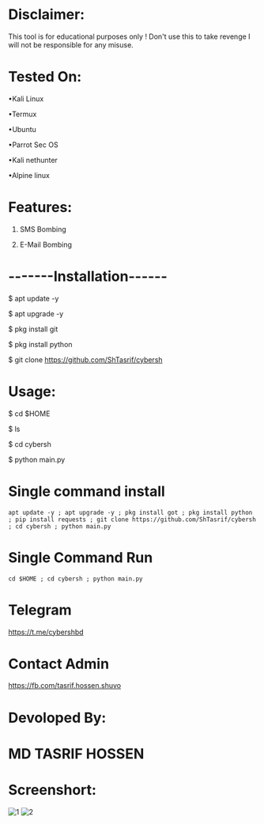 # Disclaimer:
This tool is for educational purposes only ! Don't use this to take revenge I will not be responsible for any misuse.

# Tested On:
•Kali Linux

•Termux

•Ubuntu

•Parrot Sec OS

•Kali nethunter

•Alpine linux

# Features:
1. SMS Bombing

2. E-Mail Bombing
# -------Installation------
$ apt update -y

$ apt upgrade -y

$ pkg install git

$ pkg install python

$ git clone https://github.com/ShTasrif/cybersh

# Usage:
$ cd $HOME

$ ls

$ cd cybersh

$ python main.py

# Single command install 
```
apt update -y ; apt upgrade -y ; pkg install got ; pkg install python ; pip install requests ; git clone https://github.com/ShTasrif/cybersh ; cd cybersh ; python main.py
```

# Single Command Run
```
cd $HOME ; cd cybersh ; python main.py
```

# Telegram
https://t.me/cybershbd


# Contact Admin
https://fb.com/tasrif.hossen.shuvo
# Devoloped By:
# MD TASRIF HOSSEN

# Screenshort:
![1](https://user-images.githubusercontent.com/85736436/141134716-5f4ece41-bfa5-4d42-a3dd-a7e8f342cfdb.jpg)
![2](https://user-images.githubusercontent.com/85736436/141134698-2c0c1a45-1b85-45c9-b079-9a87bc354d6b.jpg)
